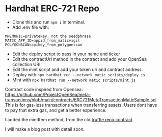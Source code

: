 # Hardhat ERC-721 Repo

* Clone this and run `npm i` in terminal.
* Add .env file with:
```
MNEMONIC=privatekey. not the seedphrase
MATIC_APP_ID=appid_from_maticvigil
POLYGONSCAN=apikey_from_polygonscan
```
* Edit the deploy script to pass in your name and ticker
* Edit the contractUri method in the contract and add your OpenSea collection URI 
* Edit the mint script and add your token uri and contract address.
* Deploy with `npx hardhat run --network matic scripts/deploy.js`
* Mint with `npx hardhat run --network matic scripts/mint.js`

Contract code inspired from Opensea: https://github.com/ProjectOpenSea/meta-transactions/blob/main/contracts/ERC721MetaTransactionMaticSample.sol
This is for gas-less transactions when transferring assets. Users dont have to pay that extra gas, and get a better experience.

I added the mintItem method, from the old [truffle repo contract](https://github.com/YourNewEmpire/Truffle-Tutorial-ERC721).

I will make a blog post with detail soon.
